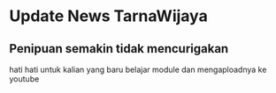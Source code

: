 # Update News TarnaWijaya

## Penipuan semakin tidak mencurigakan
hati hati untuk kalian yang baru belajar module dan mengaploadnya ke youtube 